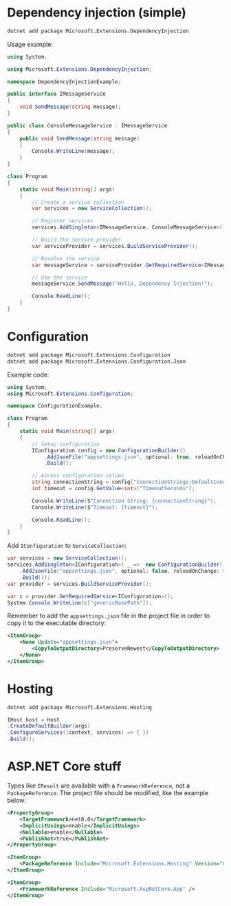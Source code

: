 # Dependency injection (simple)

```sh
dotnet add package Microsoft.Extensions.DependencyInjection
```
Usage example:

```cs
using System;

using Microsoft.Extensions.DependencyInjection;

namespace DependencyInjectionExample;

public interface IMessageService
{
    void SendMessage(string message);
}

public class ConsoleMessageService : IMessageService
{
    public void SendMessage(string message)
    {
        Console.WriteLine(message);
    }
}

class Program
{
    static void Main(string[] args)
    {
        // Create a service collection
        var services = new ServiceCollection();

        // Register services
        services.AddSingleton<IMessageService, ConsoleMessageService>();

        // Build the service provider
        var serviceProvider = services.BuildServiceProvider();

        // Resolve the service
        var messageService = serviceProvider.GetRequiredService<IMessageService>();

        // Use the service
        messageService.SendMessage("Hello, Dependency Injection!");

        Console.ReadLine();
    }
}

```

# Configuration

```sh
dotnet add package Microsoft.Extensions.Configuration
dotnet add package Microsoft.Extensions.Configuration.Json
```

Example code:
```cs
using System;
using Microsoft.Extensions.Configuration;

namespace ConfigurationExample;

class Program
{
    static void Main(string[] args)
    {
        // Setup configuration
        IConfiguration config = new ConfigurationBuilder()
            .AddJsonFile("appsettings.json", optional: true, reloadOnChange: true)
            .Build();

        // Access configuration values
        string connectionString = config["ConnectionStrings:DefaultConnection"];
        int timeout = config.GetValue<int>("TimeoutSeconds");

        Console.WriteLine($"Connection String: {connectionString}");
        Console.WriteLine($"Timeout: {timeout}");

        Console.ReadLine();
    }
}

```

Add `IConfiguration` to `ServiceCollection`:
```cs
var services = new ServiceCollection();
services.AddSingleton<IConfiguration>( _ =>  new ConfigurationBuilder()
    .AddJsonFile("appsettings.json", optional: false, reloadOnChange: false)
    .Build());
var provider = services.BuildServiceProvider();

var c = provider.GetRequiredService<IConfiguration>();
System.Console.WriteLine(c["genericBasePath"]);
```
Remember to add the `appsettings.json` file in the project file in order to copy it to the executable directory:
```xml
<ItemGroup>
	<None Update="appsettings.json">
		<CopyToOutputDirectory>PreserveNewest</CopyToOutputDirectory>
	</None>
</ItemGroup>
```


# Hosting

```sh
dotnet add package Microsoft.Extensions.Hosting
```

```cs
IHost host = Host
.CreateDefaultBuilder(args)
.ConfigureServices((context, services) => { })
.Build();
```

# ASP.NET Core stuff

Types like `IResult` are available with a `FrameworkReference`, not a `PackageReference`. The project file should be modified, like the example below:

```xml
<PropertyGroup>
	<TargetFramework>net8.0</TargetFramework>
	<ImplicitUsings>enable</ImplicitUsings>
	<Nullable>enable</Nullable>
	<PublishAot>true</PublishAot>
</PropertyGroup>

<ItemGroup>
	<PackageReference Include="Microsoft.Extensions.Hosting" Version="8.0.0" />
</ItemGroup>

<ItemGroup>
	<FrameworkReference Include="Microsoft.AspNetCore.App" />
</ItemGroup>
```
